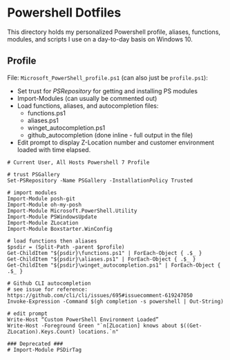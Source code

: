 # Powershell Dotfiles

This directory holds my personalized Powershell profile, aliases, functions, modules, and scripts I use on a day-to-day basis on Windows 10.

## Profile

File: `Microsoft_PowerShell_profile.ps1` (can also just be `profile.ps1`): 

- Set trust for *PSRepository* for getting and installing PS modules
- Import-Modules (can usually be commented out)
- Load functions, aliases, and autocompletion files:
  - functions.ps1
  - aliases.ps1
  - winget_autocompletion.ps1
  - github_autocompletion (done inline - full output in the file)
- Edit prompt to display Z-Location number and customer environment loaded with time elapsed. 

```powerhshell
# Current User, All Hosts Powershell 7 Profile

# trust PSGallery
Set-PSRepository -Name PSGallery -InstallationPolicy Trusted

# import modules
Import-Module posh-git
Import-Module oh-my-posh
Import-Module Microsoft.PowerShell.Utility
Import-Module PSWindowsUpdate
Import-Module ZLocation
Import-Module Boxstarter.WinConfig

# load functions then aliases
$psdir = (Split-Path -parent $profile)
Get-ChildItem "${psdir}\functions.ps1" | ForEach-Object { .$_ }
Get-ChildItem "${psdir}\aliases.ps1" | ForEach-Object { .$_ }
Get-ChildItem "${psdir}\winget_autocompletion.ps1" | ForEach-Object { .$_ }

# Github CLI autocompletion
# see issue for reference: https://github.com/cli/cli/issues/695#issuecomment-619247050
Invoke-Expression -Command $(gh completion -s powershell | Out-String)

# edit prompt
Write-Host “Custom PowerShell Environment Loaded”
Write-Host -Foreground Green "`n[ZLocation] knows about $((Get-ZLocation).Keys.Count) locations.`n"

### Deprecated ###
# Import-Module PSDirTag
```

